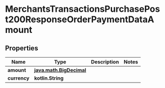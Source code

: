 
# MerchantsTransactionsPurchasePost200ResponseOrderPaymentDataAmount

## Properties
Name | Type | Description | Notes
------------ | ------------- | ------------- | -------------
**amount** | [**java.math.BigDecimal**](java.math.BigDecimal.md) |  | 
**currency** | **kotlin.String** |  | 




